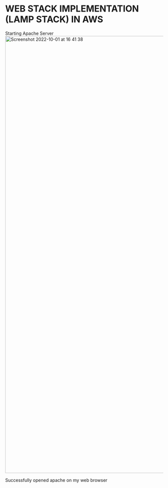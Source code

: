 # WEB STACK IMPLEMENTATION (LAMP STACK) IN AWS

Starting Apache Server
<img width="1393" alt="Screenshot 2022-10-01 at 16 41 38" src="https://user-images.githubusercontent.com/58548431/197185047-43b2d1e5-c0e4-47aa-b26a-6a28cfef6e5d.png">

Successfully opened apache on my web browser
